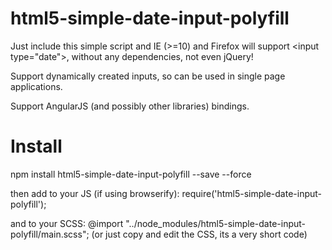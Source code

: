 # html5-simple-date-input-polyfill
Just include this simple script and IE (>=10) and Firefox will support &lt;input type="date">, without any dependencies, not even jQuery!

Support dynamically created inputs, so can be used in single page applications.

Support AngularJS (and possibly other libraries) bindings.

# Install
npm install html5-simple-date-input-polyfill --save --force

then add to your JS (if using browserify): require('html5-simple-date-input-polyfill'); 

and to your SCSS: @import "../node_modules/html5-simple-date-input-polyfill/main.scss";
(or just copy and edit the CSS, its a very short code)